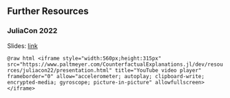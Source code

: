 
## Further Resources

### JuliaCon 2022

Slides: [link](juliacon22/presentation.html)

`@raw html <iframe style="width:560px;height:315px" src="https://www.paltmeyer.com/CounterfactualExplanations.jl/dev/resources/juliacon22/presentation.html" title="YouTube video player" frameborder="0" allow="accelerometer; autoplay; clipboard-write; encrypted-media; gyroscope; picture-in-picture" allowfullscreen></iframe>`
